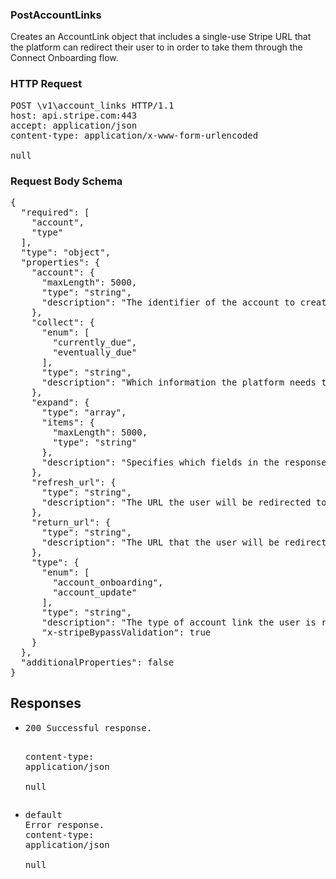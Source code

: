 <!DOCTYPE html><html><head><title></title><link rel="stylesheet" href="./OpenApi.css"/><meta charset="utf-8"/><meta name="viewport" content="width=device-width, initial-scale=1"/></head><body><article><section class="requestOverview"><h1 class="request-summary">PostAccountLinks</h1><p class="request-description"><p>Creates an AccountLink object that includes a single-use Stripe URL that the platform can redirect their user to in order to take them through the Connect Onboarding flow.</p></p></section><section class="http"><h3>HTTP Request</h3><pre class="http-example"><span class="request-line">POST</span> <span class="http-target">\v1\account_links</span> <span class="http-version">HTTP/1.1</span>&#xA;<span class="header-line">host</span>: <span class="header-value">api.stripe.com:443</span>&#xA;<span class="header-line">accept</span>: <span class="header-value">application/json</span>&#xA;<span class="header-line">content-type</span>: <span class="header-value">application/x-www-form-urlencoded</span>&#xA;&#xA;null</pre></section><section class="requestContent"><h3>Request Body Schema</h3><pre class="schema">{&#xA;  &quot;required&quot;: [&#xA;    &quot;account&quot;,&#xA;    &quot;type&quot;&#xA;  ],&#xA;  &quot;type&quot;: &quot;object&quot;,&#xA;  &quot;properties&quot;: {&#xA;    &quot;account&quot;: {&#xA;      &quot;maxLength&quot;: 5000,&#xA;      &quot;type&quot;: &quot;string&quot;,&#xA;      &quot;description&quot;: &quot;The identifier of the account to create an account link for.&quot;&#xA;    },&#xA;    &quot;collect&quot;: {&#xA;      &quot;enum&quot;: [&#xA;        &quot;currently_due&quot;,&#xA;        &quot;eventually_due&quot;&#xA;      ],&#xA;      &quot;type&quot;: &quot;string&quot;,&#xA;      &quot;description&quot;: &quot;Which information the platform needs to collect from the user. One of `currently_due` or `eventually_due`. Default is `currently_due`.&quot;&#xA;    },&#xA;    &quot;expand&quot;: {&#xA;      &quot;type&quot;: &quot;array&quot;,&#xA;      &quot;items&quot;: {&#xA;        &quot;maxLength&quot;: 5000,&#xA;        &quot;type&quot;: &quot;string&quot;&#xA;      },&#xA;      &quot;description&quot;: &quot;Specifies which fields in the response should be expanded.&quot;&#xA;    },&#xA;    &quot;refresh_url&quot;: {&#xA;      &quot;type&quot;: &quot;string&quot;,&#xA;      &quot;description&quot;: &quot;The URL the user will be redirected to if the account link is expired, has been previously-visited, or is otherwise invalid. The URL you specify should attempt to generate a new account link with the same parameters used to create the original account link, then redirect the user to the new account link&#x27;s URL so they can continue with Connect Onboarding. If a new account link cannot be generated or the redirect fails you should display a useful error to the user.&quot;&#xA;    },&#xA;    &quot;return_url&quot;: {&#xA;      &quot;type&quot;: &quot;string&quot;,&#xA;      &quot;description&quot;: &quot;The URL that the user will be redirected to upon leaving or completing the linked flow.&quot;&#xA;    },&#xA;    &quot;type&quot;: {&#xA;      &quot;enum&quot;: [&#xA;        &quot;account_onboarding&quot;,&#xA;        &quot;account_update&quot;&#xA;      ],&#xA;      &quot;type&quot;: &quot;string&quot;,&#xA;      &quot;description&quot;: &quot;The type of account link the user is requesting. Possible values are `account_onboarding` or `account_update`.&quot;,&#xA;      &quot;x-stripeBypassValidation&quot;: true&#xA;    }&#xA;  },&#xA;  &quot;additionalProperties&quot;: false&#xA;}</pre></section><section class="responses"><h2>Responses</h2><ul class="responses"><li class="response"><pre class="http-example"><span class="status-line">200</span> <span class="status-description">Successful response.</span>
<span class="header-line">content-type</span>: <span class="header-value">application/json</span>&#xA;&#xA;null</pre></li><li class="response"><pre class="http-example"><span class="status-line">default</span> <span class="status-description">Error response.</span>
<span class="header-line">content-type</span>: <span class="header-value">application/json</span>&#xA;&#xA;null</pre></li></ul></section></article></body></html>